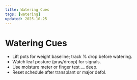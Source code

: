 ```yaml
---
title: Watering Cues
tags: [watering]
updated: 2025-10-25
---
```

# Watering Cues

- Lift pots for weight baseline; track % drop before watering.  
- Watch leaf posture (pray/droop) for signals.  
- Use moisture meter or finger test __ deep.  
- Reset schedule after transplant or major defol.
